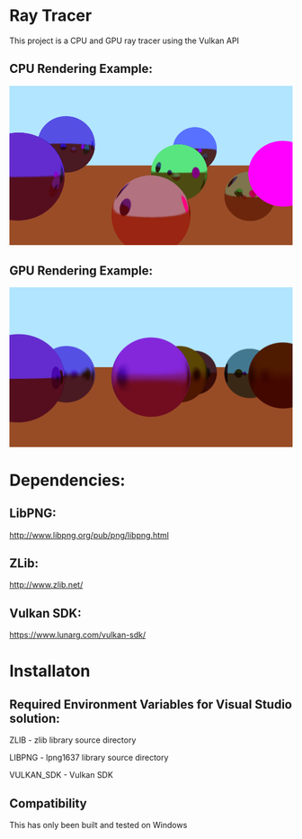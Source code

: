 # Ray Tracer
This project is a CPU and GPU ray tracer using the Vulkan API
## CPU Rendering Example:
![image](./demo_cpu.png)
## GPU Rendering Example:
![image](./demo_gpu.png)
# Dependencies:
## LibPNG:
http://www.libpng.org/pub/png/libpng.html
## ZLib:
http://www.zlib.net/
## Vulkan SDK:
https://www.lunarg.com/vulkan-sdk/
# Installaton
## Required Environment Variables for Visual Studio solution:
ZLIB - zlib library source directory

LIBPNG - lpng1637 library source directory 

VULKAN_SDK - Vulkan SDK

## Compatibility

This has only been built and tested on Windows
